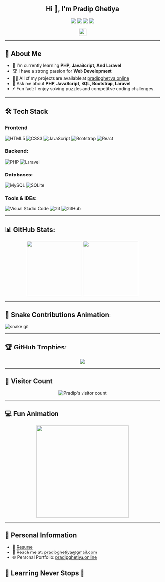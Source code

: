 <h2 align="center">Hi 👋, I'm Pradip Ghetiya</h2>

<p align="center">
  <a href="https://pradipghetiya.online"><img src="https://img.shields.io/badge/Portfolio-Visit-blue?style=for-the-badge"></a>
  <a href="mailto:pradipghetiya@gmail.com"><img src="https://img.shields.io/badge/Gmail-D14836?style=for-the-badge&logo=gmail&logoColor=white"></a>
  <a href="https://www.linkedin.com/in/pradip-ghetiya-69a75325a/"><img src="https://img.shields.io/badge/LinkedIn-0e76a8?style=for-the-badge&logo=linkedin&logoColor=white"></a>
  <a href="https://instagram.com/pradip_ghetiya_94"><img src="https://img.shields.io/badge/Instagram-E4405F?style=for-the-badge&logo=instagram&logoColor=white"></a>
</p>

<p align="center">
  <img src="https://media.giphy.com/media/hvRJCLFzcasrR4ia7z/giphy.gif" width="25"/>
</p>

---

## 🚀 About Me

- 🌱 I’m currently learning **PHP, JavaScript, And Laravel**
- 🏆 I have a strong passion for **Web Development**
- 👨‍💻 All of my projects are available at [pradipghetiya.online](https://pradipghetiya.online)
- 💬 Ask me about **PHP, JavaScript, SQL, Bootstrap, Laravel**
- ⚡ Fun fact: I enjoy solving puzzles and competitive coding challenges.

---

## 🛠 Tech Stack

### Frontend:
![HTML5](https://img.shields.io/badge/-HTML5-E34F26?style=flat&logo=html5&logoColor=white)
![CSS3](https://img.shields.io/badge/-CSS3-1572B6?style=flat&logo=css3&logoColor=white)
![JavaScript](https://img.shields.io/badge/-JavaScript-F7DF1E?style=flat&logo=javascript&logoColor=black)
![Bootstrap](https://img.shields.io/badge/-Bootstrap-563D7C?style=flat&logo=bootstrap&logoColor=white)
![React](https://img.shields.io/badge/-React-61DAFB?style=flat&logo=react&logoColor=white)

### Backend:
![PHP](https://img.shields.io/badge/-PHP-777BB4?style=flat&logo=php&logoColor=white)
![Laravel](https://img.shields.io/badge/-Laravel-FF2D20?style=flat&logo=laravel&logoColor=white)

### Databases:
![MySQL](https://img.shields.io/badge/-MySQL-005C84?style=flat&logo=mysql&logoColor=white)
![SQLite](https://img.shields.io/badge/-SQLite-003B57?style=flat&logo=sqlite&logoColor=white)

### Tools & IDEs:
![Visual Studio Code](https://img.shields.io/badge/-Visual%20Studio%20Code-007ACC?style=flat&logo=visual-studio-code&logoColor=white)
![Git](https://img.shields.io/badge/-Git-F05032?style=flat&logo=git&logoColor=white)
![GitHub](https://img.shields.io/badge/-GitHub-181717?style=flat&logo=github)

---

## 📊 GitHub Stats:
<p align="center">
  <img height="180em" src="https://github-readme-stats.vercel.app/api?username=pradipghetiya&show_icons=true&hide_border=true&theme=radical">
  <img height="180em" src="https://github-readme-stats.vercel.app/api/top-langs/?username=pradipghetiya&layout=compact&theme=radical">
</p>

---

## 🐍 Snake Contributions Animation:
![snake gif](https://github.com/maheshgodwani/maheshgodwani/blob/output/github-contribution-grid-snake.gif)

---


## 🏆 GitHub Trophies:
<p align="center">
  <img src="https://github-profile-trophy.vercel.app/?username=pradipghetiya&theme=radical&no-frame=true&margin-w=15">
</p>

---

## 👀 Visitor Count
<p align="center">
  <img src="https://profile-counter.glitch.me/{pradipghetiya}/count.svg" alt="Pradip's visitor count">
</p>

---

## 💻 Fun Animation
<p align="center">
  <img src="https://media.giphy.com/media/M9gbBd9nbDrOTu1Mqx/giphy.gif" width="300">
</p>

---

## 📜 Personal Information
- 🔗 [Resume](https://pradipghetiya.vercel.app/pradip-ghetiya-69a75325a)
- 📧 Reach me at: pradipghetiya@gmail.com
- 🌐 Personal Portfolio: [pradipghetiya.online](https://pradipghetiya.online)

## 🌱 Learning Never Stops 🚀
